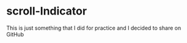 # scroll-Indicator
 This is just something that I did for practice and I decided to share on GitHub
